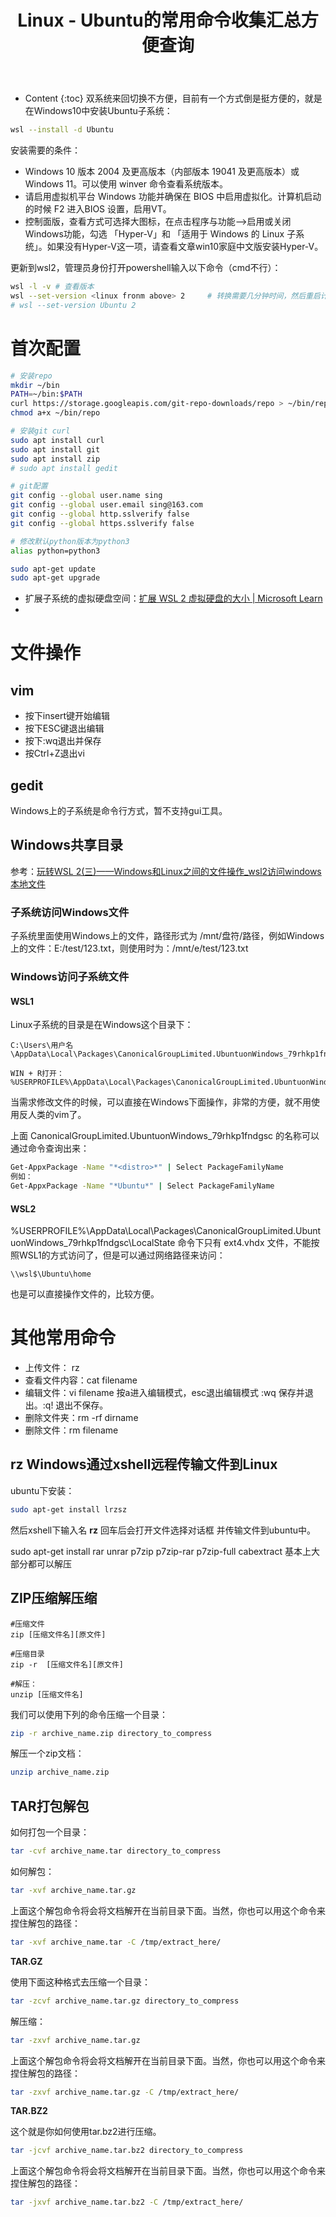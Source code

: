 ﻿---
layout:		post
category:	"soft"
title:		"Linux - Ubuntu的常用命令收集汇总方便查询"

tags:		[语音合成]
---
- Content
{:toc}
双系统来回切换不方便，目前有一个方式倒是挺方便的，就是在Windows10中安装Ubuntu子系统：

```bash
wsl --install -d Ubuntu
```

安装需要的条件：

- Windows 10 版本 2004 及更高版本（内部版本 19041 及更高版本）或 Windows 11。可以使用 winver 命令查看系统版本。
- 请启用虚拟机平台 Windows 功能并确保在 BIOS 中启用虚拟化。计算机启动的时候 F2 进入BIOS 设置，启用VT。
- 控制面版，查看方式可选择大图标，在点击程序与功能—>启用或关闭Windows功能，勾选 「Hyper-V」和 「适用于 Windows 的 Linux 子系统」。如果没有Hyper-V这一项，请查看文章win10家庭中文版安装Hyper-V。

更新到wsl2，管理员身份打开powershell输入以下命令（cmd不行）：

```bash
wsl -l -v # 查看版本
wsl --set-version <linux fronm above> 2		# 转换需要几分钟时间，然后重启计算机就可以了。
# wsl --set-version Ubuntu 2
```



# 首次配置

```bash
# 安装repo
mkdir ~/bin
PATH=~/bin:$PATH
curl https://storage.googleapis.com/git-repo-downloads/repo > ~/bin/repo
chmod a+x ~/bin/repo

# 安装git curl
sudo apt install curl
sudo apt install git
sudo apt install zip
# sudo apt install gedit

# git配置
git config --global user.name sing
git config --global user.email sing@163.com
git config --global http.sslverify false
git config --global https.sslverify false

# 修改默认python版本为python3
alias python=python3

sudo apt-get update
sudo apt-get upgrade
```



- 扩展子系统的虚拟硬盘空间：[扩展 WSL 2 虚拟硬盘的大小 | Microsoft Learn](https://learn.microsoft.com/zh-cn/windows/wsl/vhd-size)
- 

# 文件操作

## vim

- 按下insert键开始编辑
- 按下ESC键退出编辑
- 按下:wq退出并保存
- 按Ctrl+Z退出vi

## gedit

Windows上的子系统是命令行方式，暂不支持gui工具。



## Windows共享目录

参考：[玩转WSL 2(三)——Windows和Linux之间的文件操作_wsl2访问windows本地文件](https://blog.csdn.net/Caoyang_He/article/details/107898883)

### 子系统访问Windows文件

子系统里面使用Windows上的文件，路径形式为 /mnt/盘符/路径，例如Windows上的文件：E:/test/123.txt，则使用时为：/mnt/e/test/123.txt



### Windows访问子系统文件

#### WSL1

Linux子系统的目录是在Windows这个目录下：

```
C:\Users\用户名\AppData\Local\Packages\CanonicalGroupLimited.UbuntuonWindows_79rhkp1fndgsc\LocalState\rootfs

WIN + R打开：
%USERPROFILE%\AppData\Local\Packages\CanonicalGroupLimited.UbuntuonWindows_79rhkp1fndgsc\LocalState\rootfs
```

当需求修改文件的时候，可以直接在Windows下面操作，非常的方便，就不用使用反人类的vim了。

上面 CanonicalGroupLimited.UbuntuonWindows_79rhkp1fndgsc 的名称可以通过命令查询出来：

```bash
Get-AppxPackage -Name "*<distro>*" | Select PackageFamilyName
例如：
Get-AppxPackage -Name "*Ubuntu*" | Select PackageFamilyName
```



#### WSL2

%USERPROFILE%\AppData\Local\Packages\CanonicalGroupLimited.UbuntuonWindows_79rhkp1fndgsc\LocalState 命令下只有 ext4.vhdx 文件，不能按照WSL1的方式访问了，但是可以通过网络路径来访问：

```
\\wsl$\Ubuntu\home
```

也是可以直接操作文件的，比较方便。



# 其他常用命令

- 上传文件： rz
- 查看文件内容：cat filename
- 编辑文件：vi filename 按a进入编辑模式，esc退出编辑模式 :wq 保存并退出。:q! 退出不保存。
- 删除文件夹：rm -rf dirname
- 删除文件：rm filename





## rz Windows通过xshell远程传输文件到Linux

ubuntu下安装：

```bash
sudo apt-get install lrzsz
```

然后xshell下输入名 **rz** 回车后会打开文件选择对话框 并传输文件到ubuntu中。





sudo apt-get install rar unrar p7zip p7zip-rar p7zip-full cabextract 
基本上大部分都可以解压





## **ZIP**压缩解压缩

```
#压缩文件
zip [压缩文件名][原文件]

#压缩目录
zip -r  [压缩文件名][原文件]

#解压：
unzip [压缩文件名]
```

我们可以使用下列的命令压缩一个目录：

```bash
zip -r archive_name.zip directory_to_compress

```

解压一个zip文档：

```bash
unzip archive_name.zip
```



## **TAR**打包解包

如何打包一个目录：

```bash
tar -cvf archive_name.tar directory_to_compress
```



如何解包：

```bash
tar -xvf archive_name.tar.gz
```

上面这个解包命令将会将文档解开在当前目录下面。当然，你也可以用这个命令来捏住解包的路径：

```bash
tar -xvf archive_name.tar -C /tmp/extract_here/
```



**TAR.GZ**

使用下面这种格式去压缩一个目录：

```bash
tar -zcvf archive_name.tar.gz directory_to_compress
```

解压缩：

```bash
tar -zxvf archive_name.tar.gz
```

上面这个解包命令将会将文档解开在当前目录下面。当然，你也可以用这个命令来捏住解包的路径：

```bash
tar -zxvf archive_name.tar.gz -C /tmp/extract_here/
```

**TAR.BZ2**

这个就是你如何使用tar.bz2进行压缩。

```bash
tar -jcvf archive_name.tar.bz2 directory_to_compress
```

上面这个解包命令将会将文档解开在当前目录下面。当然，你也可以用这个命令来捏住解包的路径：

```bash
tar -jxvf archive_name.tar.bz2 -C /tmp/extract_here/
```

